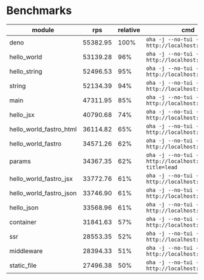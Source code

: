# Benchmarks
| module                  | rps      | relative | cmd                                                            |
| ----------------------- | -------- | -------- | -------------------------------------------------------------- |
| deno                    | 55382.95 | 100%     | `oha -j --no-tui -z 30s http://localhost:9000`                 |
| hello_world             | 53139.28 | 96%      | `oha -j --no-tui -z 30s http://localhost:9000`                 |
| hello_string            | 52496.53 | 95%      | `oha -j --no-tui -z 30s http://localhost:9000`                 |
| string                  | 52134.39 | 94%      | `oha -j --no-tui -z 30s http://localhost:9000`                 |
| main                    | 47311.95 | 85%      | `oha -j --no-tui -z 30s http://localhost:9000`                 |
| hello_jsx               | 40790.68 | 74%      | `oha -j --no-tui -z 30s http://localhost:9000`                 |
| hello_world_fastro_html | 36114.82 | 65%      | `oha -j --no-tui -z 30s http://localhost:9000`                 |
| hello_world_fastro      | 34571.26 | 62%      | `oha -j --no-tui -z 30s http://localhost:9000`                 |
| params                  | 34367.35 | 62%      | `oha -j --no-tui -z 30s http://localhost:9000/agus?title=lead` |
| hello_world_fastro_jsx  | 33772.76 | 61%      | `oha -j --no-tui -z 30s http://localhost:9000`                 |
| hello_world_fastro_json | 33746.90 | 61%      | `oha -j --no-tui -z 30s http://localhost:9000`                 |
| hello_json              | 33568.96 | 61%      | `oha -j --no-tui -z 30s http://localhost:9000`                 |
| container               | 31841.63 | 57%      | `oha -j --no-tui -z 30s http://localhost:9000`                 |
| ssr                     | 28553.35 | 52%      | `oha -j --no-tui -z 30s http://localhost:9000`                 |
| middleware              | 28394.33 | 51%      | `oha -j --no-tui -z 30s http://localhost:9000`                 |
| static_file             | 27496.38 | 50%      | `oha -j --no-tui -z 30s http://localhost:9000`                 |